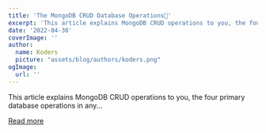 ```yaml
---
title: 'The MongoDB CRUD Database Operations🍃'
excerpt: 'This article explains MongoDB CRUD operations to you, the four primary database operations in any...'
date: '2022-04-30'
coverImage: ''
author:
  name: Koders
  picture: "assets/blog/authors/koders.png"
ogImage:
  url: ''
---
```


This article explains MongoDB CRUD operations to you, the four primary database operations in any...

[Read more](https://dev.to/kithminiii/the-mongodb-crud-database-operations-999)
